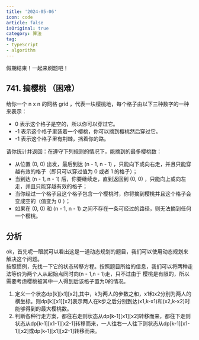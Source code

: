 ```yaml
---
title: '2024-05-06'
icon: code
article: false
isOriginal: true
category: 算法
tag:
- typeScript
- algorithm
---
```

假期结束！一起来刷题吧！
## 741. 摘樱桃 （困难）
给你一个 n x n 的网格 grid ，代表一块樱桃地，每个格子由以下三种数字的一种来表示：
- 0 表示这个格子是空的，所以你可以穿过它。
- -1 表示这个格子里装着一个樱桃，你可以摘到樱桃然后穿过它。
- -1 表示这个格子里有荆棘，挡着你的路。  

请你统计并返回：在遵守下列规则的情况下，能摘到的最多樱桃数：  

- 从位置 (0, 0) 出发，最后到达 (n - 1, n - 1) ，只能向下或向右走，并且只能穿越有效的格子（即只可以穿过值为 0 或者 1 的格子）；  
- 当到达 (n - 1, n - 1) 后，你要继续走，直到返回到 (0, 0) ，只能向上或向左走，并且只能穿越有效的格子；  
- 当你经过一个格子且这个格子包含一个樱桃时，你将摘到樱桃并且这个格子会变成空的（值变为 0 ）；  
- 如果在 (0, 0) 和 (n - 1, n - 1) 之间不存在一条可经过的路径，则无法摘到任何一个樱桃。

## 分析
ok，首先呢一眼就可以看出这是一道动态规划的题目，我们可以使用动态规划来解决这个问题。  
按照惯例，先找一下它的状态转移方程。按照题目所给的信息，我们可以将两种走法等价为两个人从起始点同时向(n - 1,n - 1)走，只不过由于
樱桃是有限的，所以需要考虑樱桃被其中一人得到后该格子置为0的情况。  
1. 定义一个状态dp[k][x1][x2],其中，k为两人的步数之和，x1和x2分别为两人的横坐标。则dp[k][x1][x2]表示两人在k步之后分别到达(x1,k-x1)和(x2,k-x2)时能够得到的最大樱桃数。
2. 判断各种行走方案，都往右走则状态从dp[k-1][x1][x2]转移而来，都往下走则状态从dp[k-1][x1-1][x2-1]转移而来，一人往右一人往下则状态从dp[k-1][x1-1][x2]或dp[k-1][x1][x2-1]转移而来。